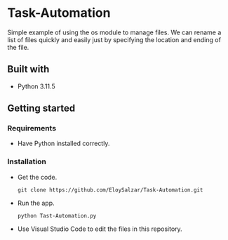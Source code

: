# Task-Automation
Simple example of using the os module to manage files.
We can rename a list of files quickly and easily just by specifying the location and ending of the file.

## Built with
- Python 3.11.5

## Getting started

### Requirements
- Have Python installed correctly.

### Installation
- Get the code.

    ```
    git clone https://github.com/EloySalzar/Task-Automation.git
    ```
- Run the app.

    ```
    python Tast-Automation.py
    ```

- Use Visual Studio Code to edit the files in this repository.

